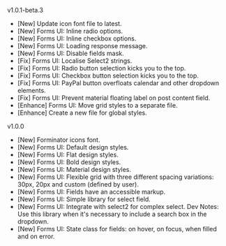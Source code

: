 v1.0.1-beta.3
- [New]     Update icon font file to latest.
- [New]     Forms UI: Inline radio options.
- [New]     Forms UI: Inline checkbox options.
- [New]     Forms UI: Loading response message.
- [New]     Forms UI: Disable fields mask.
- [Fix]     Forms UI: Localise Select2 strings.
- [Fix]     Forms UI: Radio button selection kicks you to the top.
- [Fix]     Forms UI: Checkbox button selection kicks you to the top.
- [Fix]     Forms UI: PayPal button overfloats calendar and other dropdown elements.
- [Fix]     Forms UI: Prevent material floating label on post content field.
- [Enhance] Forms UI: Move grid styles to a separate file.
- [Enhance] Create a new file for global styles.


v1.0.0
- [New] Forminator icons font.
- [New] Forms UI: Default design styles.
- [New] Forms UI: Flat design styles.
- [New] Forms UI: Bold design styles.
- [New] Forms UI: Material design styles.
- [New] Forms UI: Flexible grid with three different spacing variations: 30px, 20px and custom (defined by user).
- [New] Forms UI: Fields have an accessible markup.
- [New] Forms UI: Simple library for select field.
- [New] Forms UI: Integrate with select2 for complex select.
			Dev Notes: Use this library when it's necessary to include
			a search box in the dropdown.
- [New] Forms UI: State class for fields: on hover, on focus, when filled and on error.